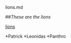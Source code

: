 lions.md

##*These are the lions*

[lions](http://images2.fanpop.com/image/photos/13300000/Lion-the-animal-kingdom-13351779-1024-768.jpg)

*Patrick
*Leonidas
*Panthro